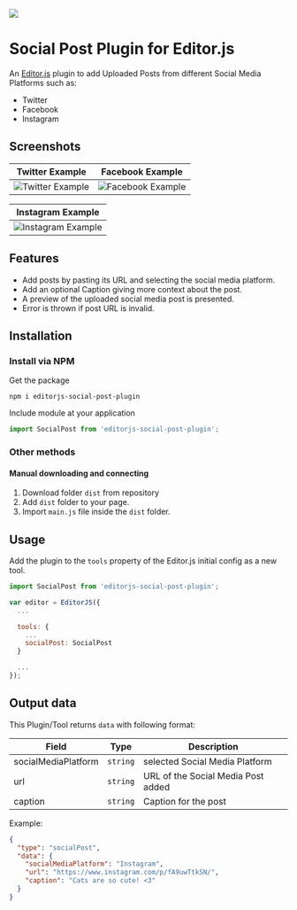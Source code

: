 ![](https://badgen.net/badge/Editor.js/v2.0/blue)

# Social Post Plugin for Editor.js

An [Editor.js](https://editorjs.io) plugin to add Uploaded Posts from different Social Media Platforms such as: 
- Twitter
- Facebook
- Instagram

## Screenshots

| Twitter Example | Facebook Example |
| --------------- | ---------------- |
| ![Twitter Example](https://img.imageupload.net/2020/07/15/ss2.png) | ![Facebook Example](https://img.imageupload.net/2020/07/15/ss3.png) | 
  
  
| Instagram Example | 
| ----------------- |
| ![Instagram Example](https://img.imageupload.net/2020/07/15/ss1.png) |

## Features

- Add posts by pasting its URL and selecting the social media platform.
- Add an optional Caption giving more context about the post.
- A preview of the uploaded social media post is presented.
- Error is thrown if post URL is invalid.

## Installation

### Install via NPM
Get the package

```shell
npm i editorjs-social-post-plugin
```

Include module at your application

```javascript
import SocialPost from 'editorjs-social-post-plugin';
```

### Other methods

#### Manual downloading and connecting

1. Download folder `dist` from repository
2. Add `dist` folder to your page.
3. Import `main.js` file inside the `dist` folder.

## Usage

Add the plugin to the `tools` property of the Editor.js initial config as a new tool.

```javascript
import SocialPost from 'editorjs-social-post-plugin';

var editor = EditorJS({
  ...

  tools: {
    ...
    socialPost: SocialPost
  }

  ...
});
```

## Output data

This Plugin/Tool returns `data` with following format:

| Field | Type     | Description        |
| ----- | -------- | ------------------ |
| socialMediaPlatform | `string` | selected Social Media Platform |
| url | `string` | URL of the Social Media Post added |
| caption | `string` | Caption for the post |

Example:

```json
{
  "type": "socialPost",
  "data": {
    "socialMediaPlatform": "Instagram",
    "url": "https://www.instagram.com/p/fA9uwTtkSN/",
    "caption": "Cats are so cute! <3"
  }
}
```
